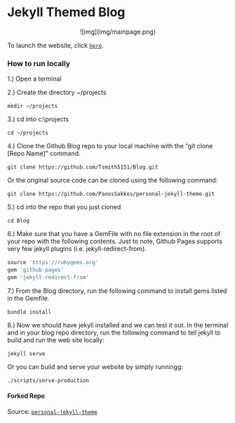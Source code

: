 # Jekyll Themed Blog 


<p align = "center">
![img](img/mainpage.png)
</p>



To launch the website, click [`here`](https://tsmith5151.github.io/Blog/).

### How to run locally

1.) Open a terminal

2.)  Create the directory ~/projects
``` 
mkdir ~/projects
```
3.) cd into c:\projects
```
cd ~/projects
```
4.) Clone the Github Blog repo to your local machine with the “git clone [Repo Name]” command. 

```
git clone https://github.com/Tsmith5151/Blog.git
```

Or the original source code can be cloned using the following command:

```
git clone https://github.com/PanosSakkos/personal-jekyll-theme.git
```

5.) cd into the repo that you just cloned
```
cd Blog
```

6.) Make sure that you have a GemFile with no file extension in the root of your repo with the following contents. Just to note, Github Pages supports very few jekyll plugins (i.e. jekyll-redirect-from).

```python
source 'https://rubygems.org'
gem 'github-pages'
gem 'jekyll-redirect-from'
```

7.) From the Blog directory, run the following command to install gems listed in the Gemfile.

```
bundle install
```
8.) Now we should have jekyll installed and we can test it out. In the terminal and in your blog repo directory, run the following command to tell jekyll to build and run the web site locally:

```
jekyll serve
````

Or you can build and serve your website by simply runningg:

````
./scripts/serve-production
````

#### Forked Repo

Source: [`personal-jekyll-theme`](https://github.com/PanosSakkos/personal-jekyll-theme)
